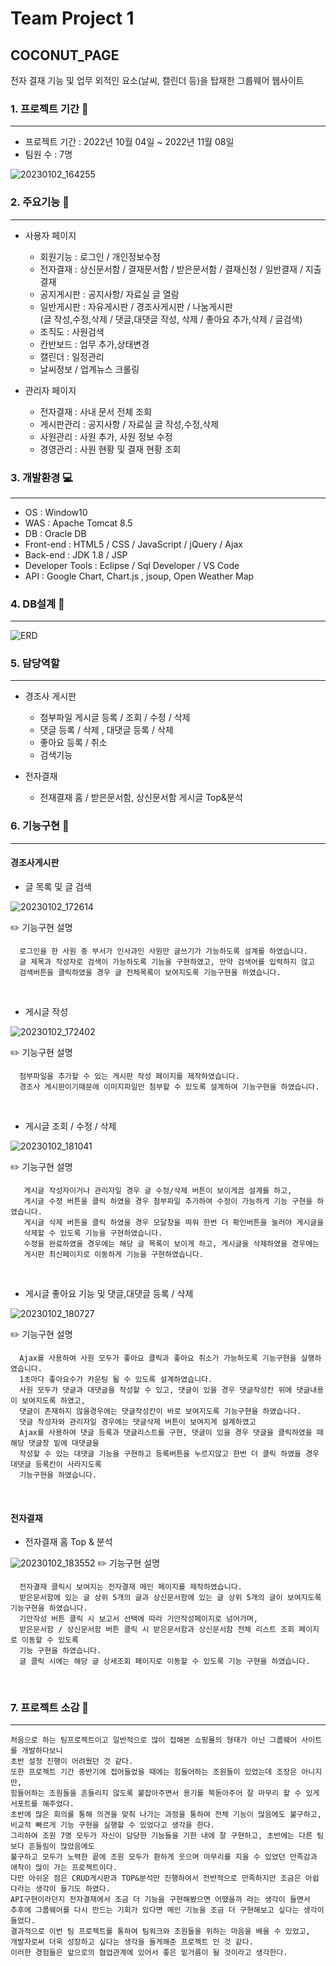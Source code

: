 
# Team Project 1

## COCONUT_PAGE

전자 결재 기능 및 업무 외적인 요소(날씨, 캘린더 등)을 탑재한 그룹웨어 웹사이트

### 1. 프로젝트 기간 :calendar:
---
+ 프로젝트 기간 : 2022년 10월 04일 ~ 2022년 11월 08일
+ 팀원 수 : 7명

![20230102_164255](https://user-images.githubusercontent.com/114273783/210204935-cfe0ec1e-23cd-4084-88ed-b0cf19c28ed5.png)

### 2. 주요기능 :pushpin:
---
+ 사용자 페이지
  + 회원기능 : 로그인 / 개인정보수정
  + 전자결재 : 상신문서함 / 결재문서함 / 받은문서함 / 결재신청 / 일반결재 / 지출결재
  + 공지게시판 : 공지사항/ 자료실 글 열람
  + 일반게시판 : 자유게시판 / 경조사게시판 / 나눔게시판 <br>
                 (글 작성,수정,삭제 / 댓글,대댓글 작성, 삭제 / 좋아요 추가,삭제 / 글검색)
  + 조직도 : 사원검색
  + 칸반보드 : 업무 추가,상태변경
  + 캘린더 : 일정관리
  + 날씨정보 / 업계뉴스 크롤링

+ 관리자 페이지
  + 전자결재 : 사내 문서 전체 조회
  + 게시판관리 : 공지사항 / 자료실 글 작성,수정,삭제
  + 사원관리 : 사원 추가, 사원 정보 수정
  + 경영관리 : 사원 현황 및 결재 현황 조회

### 3. 개발환경 :computer:
---
+ OS : Window10
+ WAS : Apache Tomcat 8.5
+ DB : Oracle DB
+ Front-end : HTML5 / CSS / JavaScript / jQuery / Ajax
+ Back-end : JDK 1.8 / JSP
+ Developer Tools : Eclipse / Sql Developer / VS Code
+ API : Google Chart, Chart.js , jsoup, Open Weather Map

### 4. DB설계 :bookmark_tabs:
---
![ERD](https://user-images.githubusercontent.com/114273783/210206115-b6dd1627-8e09-4858-9791-474aee376e07.png)

### 5. 담당역할
---
+ 경조사 게시판 
  + 첨부파일 게시글 등록 / 조회 / 수정 / 삭제
  + 댓글 등록 / 삭제 , 대댓글 등록 / 삭제
  + 좋아요 등록 / 취소
  + 검색기능
  
+ 전자결재
  + 전재결재 홈 / 받은문서함, 상신문서함 게시글 Top&분석

### 6. 기능구현 :mag_right:
---
#### 경조사게시판

+ 글 목록 및 글 검색

![20230102_172614](https://user-images.githubusercontent.com/114273783/210208108-3e52107e-7189-4dae-8fd8-92b4f8e7947d.png)

:pencil2: 기능구현 설명 <br>
``` 
  로그인을 한 사원 중 부서가 인사과인 사원만 글쓰기가 가능하도록 설계를 하였습니다.
  글 제목과 작성자로 검색이 가능하도록 기능을 구현하였고, 만약 검색어를 입력하지 않고 
  검색버튼을 클릭하였을 경우 글 전체목록이 보여지도록 기능구현을 하였습니다.
```  
<br>

+ 게시글 작성

![20230102_172402](https://user-images.githubusercontent.com/114273783/210207959-096fda6f-28ba-4684-b354-f9fdbbd60bfc.png)

:pencil2: 기능구현 설명 <br>
``` 
  첨부파일을 추가할 수 있는 게시판 작성 페이지를 제작하였습니다.
  경조사 게시판이기때문에 이미지파일만 첨부할 수 있도록 설계하여 기능구현을 하였습니다.
``` 
<br>

+ 게시글 조회 / 수정 / 삭제

![20230102_181041](https://user-images.githubusercontent.com/114273783/210212179-4dc889c0-304b-4b5a-b792-15db4b3cf3fb.png)

:pencil2: 기능구현 설명 <br>
```
   게시글 작성자이거나 관리자일 경우 글 수정/삭제 버튼이 보이게끔 설계를 하고,
   게시글 수정 버튼을 클릭 하였을 경우 첨부파일 추가하여 수정이 가능하게 기능 구현을 하였습니다.
   게시글 삭제 버튼을 클릭 하였을 경우 모달창을 띄워 한번 더 확인버튼을 눌러야 게시글을 
   삭제할 수 있도록 기능을 구현하였습니다. 
   수정을 완료하였을 경우에는 해당 글 목록이 보이게 하고, 게시글을 삭제하였을 경우에는
   게시판 최신페이지로 이동하게 기능을 구현하였습니다.
``` 
<br>

+ 게시글 좋아요 기능 및 댓글,대댓글 등록 / 삭제

![20230102_180727](https://user-images.githubusercontent.com/114273783/210211820-d5218286-17ae-4895-b533-27a7cd5d8d14.png)

:pencil2: 기능구현 설명 <br>
``` 
  Ajax를 사용하여 사원 모두가 좋아요 클릭과 좋아요 취소가 가능하도록 기능구현을 실행하였습니다.
  1초마다 좋아요수가 카운팅 될 수 있도록 설계하였습니다.
  사원 모두가 댓글과 대댓글을 작성할 수 있고, 댓글이 있을 경우 댓글작성칸 위에 댓글내용이 보여지도록 하였고,
  댓글이 존재하지 않을경우에는 댓글작성칸이 바로 보여지도록 기능구현을 하였습니다.
  댓글 작성자와 관리자일 경우에는 댓글삭제 버튼이 보여지게 설계하였고
  Ajax를 사용하여 댓글 등록과 댓글리스트를 구현, 댓글이 있을 경우 댓글을 클릭하였을 때 해당 댓글창 밑에 대댓글을
  작성할 수 있는 대댓글 기능을 구현하고 등록버튼을 누르지않고 한번 더 클릭 하였을 경우 대댓글 등록칸이 사라지도록 
  기능구현을 하였습니다.
``` 
<br>

#### 전자결재
+ 전자결재 홈 Top & 분석

![20230102_183552](https://user-images.githubusercontent.com/114273783/210214554-f5588f4d-c9bb-4b8b-b6fa-904dcbd63bfc.png)
:pencil2: 기능구현 설명 <br>
``` 
  전자결재 클릭시 보여지는 전자결재 메인 페이지를 제작하였습니다.
  받은문서함에 있는 글 상위 5개의 글과 상신문서함에 있는 글 상위 5개의 글이 보여지도록 기능구현을 하였습니다.
  기안작성 버튼 클릭 시 보고서 선택에 따라 기안작성페이지로 넘어가며, 
  받은문서함 / 상신문서함 버튼 클릭 시 받은문서함과 상신문서함 전체 리스트 조회 페이지로 이동할 수 있도록
  기능 구현을 하였습니다.
  글 클릭 시에는 해당 글 상세조회 페이지로 이동할 수 있도록 기능 구현을 하였습니다.
``` 
<br>

### 7. 프로젝트 소감 :confetti_ball:
---
```
처음으로 하는 팀프로젝트이고 일반적으로 많이 접해본 쇼핑몰의 형태가 아닌 그룹웨어 사이트를 개발하다보니
초반 설정 진행이 어려웠던 것 같다.
또한 프로젝트 기간 중반기에 접어들었을 때에는 힘들어하는 조원들이 있었는데 조장은 아니지만, 
힘들어하는 조원들을 흔들리지 않도록 붙잡아주면서 용기를 북돋아주어 잘 마무리 할 수 있게 서포트를 해주었다.
초반에 많은 회의를 통해 의견을 맞춰 나가는 과정을 통하여 전체 기능이 많음에도 불구하고,
비교적 빠르게 기능 구현을 실행할 수 있었다고 생각을 한다.
그리하여 조원 7명 모두가 자신이 담당한 기능들을 기한 내에 잘 구현하고, 초반에는 다른 팀보다 흔들림이 많았음에도
불구하고 모두가 노력한 끝에 조원 모두가 환하게 웃으며 마무리를 지을 수 있었던 만족감과 애착이 많이 가는 프로젝트이다.
다만 아쉬운 점은 CRUD게시판과 TOP&분석만 진행하여서 전반적으로 만족하지만 조금은 아쉽다라는 생각이 들기도 하였다.
API구현이라던지 전자결재에서 조금 더 기능을 구현해봤으면 어땠을까 라는 생각이 들면서
추후에 그룹웨어를 다시 만드는 기회가 있다면 메인 기능을 조금 더 구현해보고 싶다는 생각이 들었다.
결과적으로 이번 팀 프로젝트를 통하여 팀워크와 조원들을 위하는 마음을 배울 수 있었고,
개발자로써 더욱 성장하고 싶다는 생각을 들게해준 프로젝트 인 것 같다.
이러한 경험들은 앞으로의 협업관계에 있어서 좋은 밑거름이 될 것이라고 생각한다.
```
